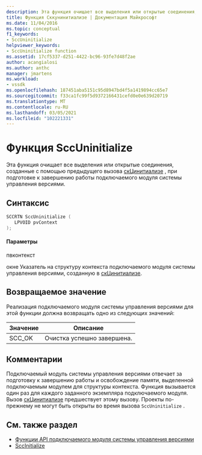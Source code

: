 ```yaml
---
description: Эта функция очищает все выделения или открытые соединения, созданные с помощью предыдущего вызова СкЦинитиализе, при подготовке к завершению работы подключаемого модуля системы управления версиями.
title: Функция Сккунинитиализе | Документация Майкрософт
ms.date: 11/04/2016
ms.topic: conceptual
f1_keywords:
- SccUninitialize
helpviewer_keywords:
- SccUninitialize function
ms.assetid: 17cf5337-d251-4422-bc96-93fe7d48f2ae
author: acangialosi
ms.author: anthc
manager: jmartens
ms.workload:
- vssdk
ms.openlocfilehash: 187451aba5151c95d8947bd4f5a1419894cc65e7
ms.sourcegitcommit: f33ca1fc99f5d9372166431cefd0e0e639d20719
ms.translationtype: MT
ms.contentlocale: ru-RU
ms.lasthandoff: 03/05/2021
ms.locfileid: "102221331"
---
```

# <a name="sccuninitialize-function"></a>Функция SccUninitialize
Эта функция очищает все выделения или открытые соединения, созданные с помощью предыдущего вызова [скЦинитиализе](../extensibility/sccinitialize-function.md) , при подготовке к завершению работы подключаемого модуля системы управления версиями.

## <a name="syntax"></a>Синтаксис

```cpp
SCCRTN SccUninitialize (
   LPVOID pvContext
);
```

#### <a name="parameters"></a>Параметры
 пвконтекст

окне Указатель на структуру контекста подключаемого модуля системы управления версиями, созданную в [скЦинитиализе](../extensibility/sccinitialize-function.md).

## <a name="return-value"></a>Возвращаемое значение
 Реализация подключаемого модуля системы управления версиями для этой функции должна возвращать одно из следующих значений:

|Значение|Описание|
|-----------|-----------------|
|SCC_OK|Очистка успешно завершена.|

## <a name="remarks"></a>Комментарии
 Подключаемый модуль системы управления версиями отвечает за подготовку к завершению работы и освобождение памяти, выделенной подключаемым модулем для структуры контекста. Функция вызывается один раз для каждого заданного экземпляра подключаемого модуля. Вызов [скЦинитиализе](../extensibility/sccinitialize-function.md) предшествует этому вызову. Проекты по-прежнему не могут быть открыты во время вызова `SccUninitialize` .

## <a name="see-also"></a>См. также раздел
- [Функции API подключаемого модуля системы управления версиями](../extensibility/source-control-plug-in-api-functions.md)
- [SccInitialize](../extensibility/sccinitialize-function.md)
